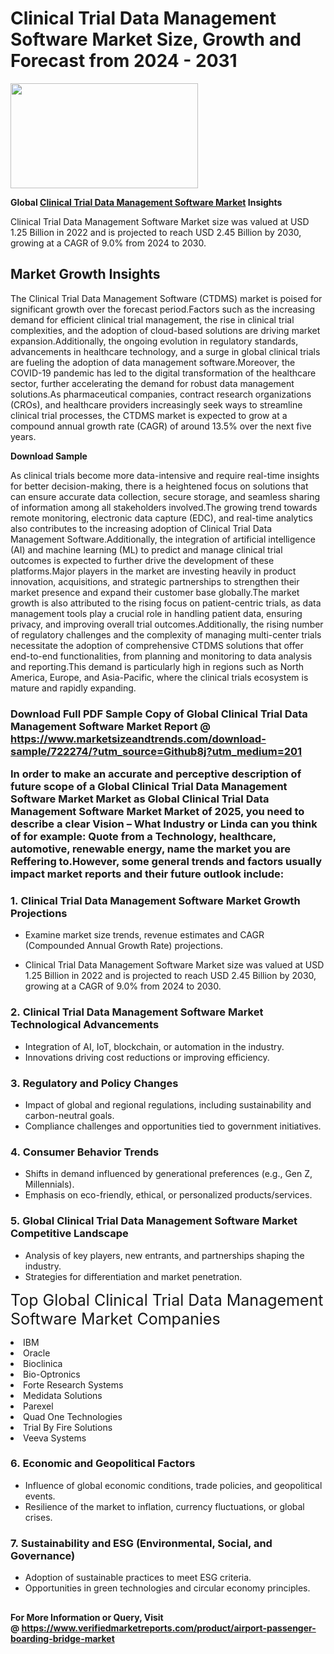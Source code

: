<H1>Clinical Trial Data Management Software Market Size, Growth and Forecast from 2024 - 2031</H1><img class="aligncenter size-medium wp-image-584254" src="https://thirdeyenews.in/wp-content/uploads/2024/09/Global-Market-Research-300x168.jpeg" alt="" width="300" height="168" /><p><strong>Global&nbsp;<a href="https://www.marketsizeandtrends.com/download-sample/722274/?utm_source=Github8j?utm_medium=201">Clinical Trial Data Management Software Market</a> Insights</strong></p><p>Clinical Trial Data Management Software Market size was valued at USD 1.25 Billion in 2022 and is projected to reach USD 2.45 Billion by 2030, growing at a CAGR of 9.0% from 2024 to 2030.</p><p><h2>Market Growth Insights</h2> <p>The Clinical Trial Data Management Software (CTDMS) market is poised for significant growth over the forecast period.Factors such as the increasing demand for efficient clinical trial management, the rise in clinical trial complexities, and the adoption of cloud-based solutions are driving market expansion.Additionally, the ongoing evolution in regulatory standards, advancements in healthcare technology, and a surge in global clinical trials are fueling the adoption of data management software.Moreover, the COVID-19 pandemic has led to the digital transformation of the healthcare sector, further accelerating the demand for robust data management solutions.As pharmaceutical companies, contract research organizations (CROs), and healthcare providers increasingly seek ways to streamline clinical trial processes, the CTDMS market is expected to grow at a compound annual growth rate (CAGR) of around 13.5% over the next five years.</p> <p><strong>Download Sample</strong></p> <p>As clinical trials become more data-intensive and require real-time insights for better decision-making, there is a heightened focus on solutions that can ensure accurate data collection, secure storage, and seamless sharing of information among all stakeholders involved.The growing trend towards remote monitoring, electronic data capture (EDC), and real-time analytics also contributes to the increasing adoption of Clinical Trial Data Management Software.Additionally, the integration of artificial intelligence (AI) and machine learning (ML) to predict and manage clinical trial outcomes is expected to further drive the development of these platforms.Major players in the market are investing heavily in product innovation, acquisitions, and strategic partnerships to strengthen their market presence and expand their customer base globally.The market growth is also attributed to the rising focus on patient-centric trials, as data management tools play a crucial role in handling patient data, ensuring privacy, and improving overall trial outcomes.Additionally, the rising number of regulatory challenges and the complexity of managing multi-center trials necessitate the adoption of comprehensive CTDMS solutions that offer end-to-end functionalities, from planning and monitoring to data analysis and reporting.This demand is particularly high in regions such as North America, Europe, and Asia-Pacific, where the clinical trials ecosystem is mature and rapidly expanding.<h3></p><p><span class=""><strong>Download Full PDF Sample Copy of Global Clinical Trial Data Management Software Market Report</strong> @ <a href="https://www.marketsizeandtrends.com/download-sample/722274/?utm_source=Github8j?utm_medium=201" target="_blank">https://www.marketsizeandtrends.com/download-sample/722274/?utm_source=Github8j?utm_medium=201</a></span></p><p>In order to make an accurate and perceptive description of future scope of a Global&nbsp;Clinical Trial Data Management Software Market Market as Global&nbsp;Clinical Trial Data Management Software Market Market of 2025, you need to describe a clear Vision &ndash; What Industry or Linda can you think of for example: Quote from a Technology, healthcare, automotive, renewable energy, name the market you are Reffering to.However, some general trends and factors usually impact market reports and their future outlook include:</p><h3>1.&nbsp;<strong>Clinical Trial Data Management Software Market Growth Projections</strong></h3><ul><li>Examine market size trends, revenue estimates and CAGR (Compounded Annual Growth Rate) projections.</li><li><p>Clinical Trial Data Management Software Market size was valued at USD 1.25 Billion in 2022 and is projected to reach USD 2.45 Billion by 2030, growing at a CAGR of 9.0% from 2024 to 2030.</p></li></ul><h3>2.&nbsp;<strong>Clinical Trial Data Management Software Market Technological Advancements</strong></h3><ul><li>Integration of AI, IoT, blockchain, or automation in the industry.</li><li>Innovations driving cost reductions or improving efficiency.</li></ul><h3>3.&nbsp;<strong>Regulatory and Policy Changes</strong></h3><ul><li>Impact of global and regional regulations, including sustainability and carbon-neutral goals.</li><li>Compliance challenges and opportunities tied to government initiatives.</li></ul><h3>4.&nbsp;<strong>Consumer Behavior Trends</strong></h3><ul><li>Shifts in demand influenced by generational preferences (e.g., Gen Z, Millennials).</li><li>Emphasis on eco-friendly, ethical, or personalized products/services.</li></ul><h3>5.&nbsp;<strong>Global Clinical Trial Data Management Software Market Competitive Landscape</strong></h3><ul><li>Analysis of key players, new entrants, and partnerships shaping the industry.</li><li>Strategies for differentiation and market penetration.</li></ul><p data-pm-slice="1 1 []"><span style="color: inherit; font-family: inherit; font-size: 25px;">Top Global Clinical Trial Data Management Software Market Companies</span></p><div class="" data-test-id=""><p><li>IBM</li><li> Oracle</li><li> Bioclinica</li><li> Bio-Optronics</li><li> Forte Research Systems</li><li> Medidata Solutions</li><li> Parexel</li><li> Quad One Technologies</li><li> Trial By Fire Solutions</li><li> Veeva Systems</li></p></div><h3>6.&nbsp;<strong>Economic and Geopolitical Factors</strong></h3><ul><li>Influence of global economic conditions, trade policies, and geopolitical events.</li><li>Resilience of the market to inflation, currency fluctuations, or global crises.</li></ul><h3>7.&nbsp;<strong>Sustainability and ESG (Environmental, Social, and Governance)</strong></h3><ul><li>Adoption of sustainable practices to meet ESG criteria.</li><li>Opportunities in green technologies and circular economy principles.</li></ul><h2><strong style="font-size: 14px;">For More Information or Query, Visit @&nbsp;</strong><a style="background-color: #ffffff; font-size: 14px;" href="https://www.marketsizeandtrends.com/report/clinical-trial-data-management-software-market/" target="_blank">https://www.verifiedmarketreports.com/product/airport-passenger-boarding-bridge-market</a></h2>